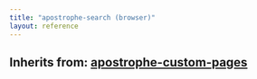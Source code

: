 ```yaml
---
title: "apostrophe-search (browser)"
layout: reference
---
```

## Inherits from: [apostrophe-custom-pages](../apostrophe-custom-pages/browser-apostrophe-custom-pages.html)

